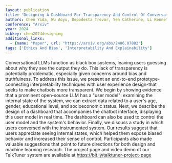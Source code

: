 ```yaml
---
layout: publication
title: 'Designing A Dashboard For Transparency And Control Of Conversational AI'
authors: Chen Yida, Wu Aoyu, Depodesta Trevor, Yeh Catherine, Li Kenneth, Marin Nicholas Castillo, Patel Oam, Riecke Jan, Raval Shivam, Seow Olivia, Wattenberg Martin, Viégas Fernanda
conference: "Arxiv"
year: 2024
bibkey: chen2024designing
additional_links:
  - {name: "Paper", url: "https://arxiv.org/abs/2406.07882"}
tags: ['Ethics And Bias', 'Interpretability And Explainability']
---
```

Conversational LLMs function as black box systems, leaving users guessing
about why they see the output they do. This lack of transparency is potentially
problematic, especially given concerns around bias and truthfulness. To address
this issue, we present an end-to-end prototype-connecting interpretability
techniques with user experience design-that seeks to make chatbots more
transparent. We begin by showing evidence that a prominent open-source LLM has
a "user model": examining the internal state of the system, we can extract data
related to a user's age, gender, educational level, and socioeconomic status.
Next, we describe the design of a dashboard that accompanies the chatbot
interface, displaying this user model in real time. The dashboard can also be
used to control the user model and the system's behavior. Finally, we discuss a
study in which users conversed with the instrumented system. Our results
suggest that users appreciate seeing internal states, which helped them expose
biased behavior and increased their sense of control. Participants also made
valuable suggestions that point to future directions for both design and
machine learning research. The project page and video demo of our TalkTuner
system are available at https://bit.ly/talktuner-project-page
